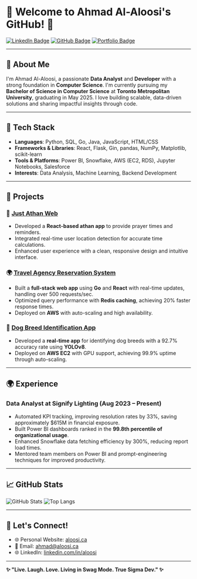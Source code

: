 # 👋 Welcome to Ahmad Al-Aloosi's GitHub! 🚀

[![LinkedIn Badge](https://img.shields.io/badge/LinkedIn-Connect-blue?style=flat&logo=linkedin&logoColor=white)](https://linkedin.com/in/aloosi)
[![GitHub Badge](https://img.shields.io/badge/GitHub-Follow-black?style=flat&logo=github&logoColor=white)](https://github.com/aloosi)
[![Portfolio Badge](https://img.shields.io/badge/Portfolio-Explore-brightgreen?style=flat)](https://aloosi.ca)

---

## 🌟 About Me

I'm Ahmad Al-Aloosi, a passionate **Data Analyst** and **Developer** with a strong foundation in **Computer Science**. I'm currently pursuing my **Bachelor of Science in Computer Science** at **Toronto Metropolitan University**, graduating in May 2025. I love building scalable, data-driven solutions and sharing impactful insights through code.

---

## 🔧 Tech Stack

- **Languages**: Python, SQL, Go, Java, JavaScript, HTML/CSS
- **Frameworks & Libraries**: React, Flask, Gin, pandas, NumPy, Matplotlib, scikit-learn
- **Tools & Platforms**: Power BI, Snowflake, AWS (EC2, RDS), Jupyter Notebooks, Salesforce
- **Interests**: Data Analysis, Machine Learning, Backend Development

---

## 🚀 Projects

### 🕌 [Just Athan Web](https://github.com/aloosi/just-athan-web)
- Developed a **React-based athan app** to provide prayer times and reminders.
- Integrated real-time user location detection for accurate time calculations.
- Enhanced user experience with a clean, responsive design and intuitive interface.

### 🌍 [Travel Agency Reservation System](https://github.com/aloosi/flightsystem)
- Built a **full-stack web app** using **Go** and **React** with real-time updates, handling over 500 requests/sec.
- Optimized query performance with **Redis caching**, achieving 20% faster response times.
- Deployed on **AWS** with auto-scaling and high availability.

### 🐶 [Dog Breed Identification App](https://github.com/aloosi/dog-breed-identifier)
- Developed a **real-time app** for identifying dog breeds with a 92.7% accuracy rate using **YOLOv8**.
- Deployed on **AWS EC2** with GPU support, achieving 99.9% uptime through auto-scaling.


---

## 🌍 Experience

### Data Analyst at Signify Lighting (Aug 2023 – Present)
- Automated KPI tracking, improving resolution rates by 33%, saving approximately $615M in financial exposure.
- Built Power BI dashboards ranked in the **99.8th percentile of organizational usage**.
- Enhanced Snowflake data fetching efficiency by 300%, reducing report load times.
- Mentored team members on Power BI and prompt-engineering techniques for improved productivity.

---

## 📈 GitHub Stats

![GitHub Stats](https://github-readme-stats.vercel.app/api?username=aloosi&show_icons=true&theme=radical)
![Top Langs](https://github-readme-stats.vercel.app/api/top-langs/?username=aloosi&layout=compact&theme=radical)

---

## 🤝 Let's Connect!

- 🌐 Personal Website: [aloosi.ca](https://aloosi.ca)
- 📧 Email: [ahmad@aloosi.ca](mailto:ahmad@aloosi.ca)
- 🌐 LinkedIn: [linkedin.com/in/aloosi](https://linkedin.com/in/aloosi)

---

**✨ "Live. Laugh. Love. Living in Swag Mode. True Sigma Dev." ✨**
